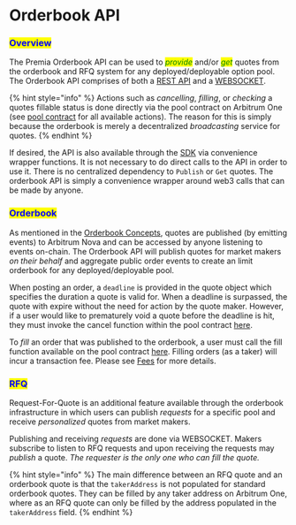 # Orderbook API

### <mark style="color:blue;">Overview</mark>

The Premia Orderbook API can be used to _<mark style="color:green;">provide</mark>_ and/or _<mark style="color:green;">get</mark>_ quotes from the orderbook and RFQ system for any deployed/deployable option pool.   The Orderbook API comprises of both a [REST API](rest-api.md) and a [WEBSOCKET](websocket.md).

{% hint style="info" %}
Actions such as _cancelling_, _filling_, or _checking_ a quotes fillable status is done directly via the pool contract on Arbitrum One (see [pool contract](https://v3-docs.premia.finance/contracts/pool/IPoolTrade.sol/interface.IPoolTrade.html) for all available actions).  The reason for this is simply because the orderbook is merely a decentralized _broadcasting_ service for quotes. &#x20;
{% endhint %}

If desired, the API is also available through the [SDK](broken-reference)  via convenience wrapper functions.  It is not necessary to do direct calls to the API in order to use it. There is no centralized dependency to `Publish` or `Get` quotes.  The orderbook API is simply a convenience wrapper around web3 calls that can be made by anyone.&#x20;

### <mark style="color:blue;">Orderbook</mark>

As mentioned in the [Orderbook Concepts](../../concepts/advanced-exchange-concepts/orderbook-and-request-for-quote-rfq.md), quotes are published (by emitting events) to Arbitrum Nova and can be accessed by anyone listening to events on-chain. The Orderbook API will publish quotes for market makers _on their behalf_ and aggregate public order events to create an limit orderbook for any deployed/deployable pool.&#x20;

When posting an order, a `deadline` is provided in the quote object which specifies the duration a quote is valid for.  When a deadline is surpassed, the quote with expire without the need for action by the quote maker. However, if a user would like to prematurely void a quote before the deadline is hit, they must invoke the cancel function within the pool contract [here](https://v3-docs.premia.finance/contracts/pool/IPoolTrade.sol/interface.IPoolTrade.html#cancelquotesrfq).&#x20;

To _fill_ an order that was published to the orderbook, a user must call the fill function available on the pool contract [here](https://v3-docs.premia.finance/contracts/pool/IPoolTrade.sol/interface.IPoolTrade.html#fillquoterfq). Filling orders (as a taker) will incur a transaction fee.  Please see [Fees](../../concepts/fees.md) for more details.&#x20;

### <mark style="color:blue;">RFQ</mark>

Request-For-Quote is an additional feature available through the orderbook infrastructure in which users can publish _requests_ for a specific pool and receive _personalized_ quotes from market makers.

Publishing and receiving _requests_ are done via WEBSOCKET.  Makers subscribe to listen to RFQ requests and upon receiving the requests may _publish_ a quote.  _The requester is the only one who can fill the quote._

{% hint style="info" %}
The main difference between an RFQ quote and an orderbook quote is that the `takerAddress` is not populated for standard orderbook quotes.  They can be filled by any taker address on Arbitrum One, where as an RFQ quote can only be filled by the address populated in the `takerAddress` field.&#x20;
{% endhint %}
